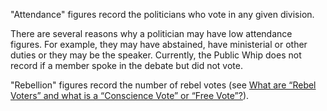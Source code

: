 "Attendance" figures record the politicians who vote in any given division.

There are several reasons why a politician may have low attendance figures. For example, they may
have abstained, have ministerial or other duties or they may be the speaker. Currently, the
Public Whip does not record if a member spoke in the debate but did not vote.

"Rebellion" figures record the number of rebel votes
(see [What are “Rebel Voters” and what is a “Conscience Vote” or “Free Vote”?](#rebelandfree)).
